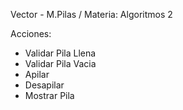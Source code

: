Vector - M.Pilas / Materia: Algoritmos 2

Acciones:

- Validar Pila Llena
- Validar Pila Vacia
- Apilar
- Desapilar
- Mostrar Pila
